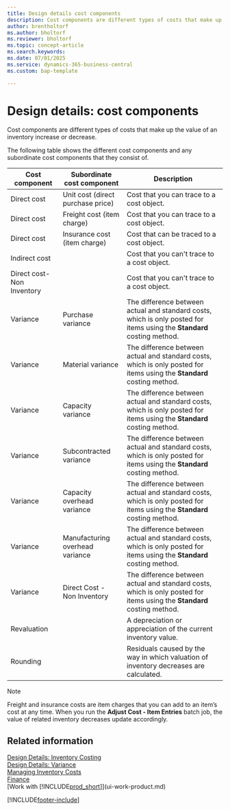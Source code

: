 ```yaml
---
title: Design details cost components
description: Cost components are different types of costs that make up the value of an inventory increase or decrease.
author: brentholtorf
ms.author: bholtorf
ms.reviewer: bholtorf
ms.topic: concept-article
ms.search.keywords:
ms.date: 07/01/2025
ms.service: dynamics-365-business-central
ms.custom: bap-template

---
```

# Design details: cost components

Cost components are different types of costs that make up the value of an inventory increase or decrease.  

The following table shows the different cost components and any subordinate cost components that they consist of.  

|Cost component|Subordinate cost component|Description|  
|--------------------|--------------------------------|---------------------------------------|  
|Direct cost|Unit cost (direct purchase price)|Cost that you can trace to a cost object.|  
|Direct cost|Freight cost (item charge)|Cost that you can trace to a cost object.|  
|Direct cost|Insurance cost (item charge)|Cost that can be traced to a cost object.|  
|Indirect cost||Cost that you can't trace to a cost object.|  
|Direct cost-Non Inventory||Cost that you can't trace to a cost object.|
|Variance|Purchase variance|The difference between actual and standard costs, which is only posted for items using the **Standard** costing method.|  
|Variance|Material variance|The difference between actual and standard costs, which is only posted for items using the **Standard** costing method.|  
|Variance|Capacity variance|The difference between actual and standard costs, which is only posted for items using the **Standard** costing method.|  
|Variance|Subcontracted variance|The difference between actual and standard costs, which is only posted for items using the **Standard** costing method.|  
|Variance|Capacity overhead variance|The difference between actual and standard costs, which is only posted for items using the **Standard** costing method.|  
|Variance|Manufacturing overhead variance|The difference between actual and standard costs, which is only posted for items using the **Standard** costing method.|  
|Variance|Direct Cost - Non Inventory|The difference between actual and standard costs, which is only posted for items using the **Standard** costing method.|
|Revaluation||A depreciation or appreciation of the current inventory value.|  
|Rounding||Residuals caused by the way in which valuation of inventory decreases are calculated.|  

> [!NOTE]  
> Freight and insurance costs are item charges that you can add to an item’s cost at any time. When you run the **Adjust Cost - Item Entries** batch job, the value of related inventory decreases update accordingly.  

## Related information  

[Design Details: Inventory Costing](design-details-inventory-costing.md)  
[Design Details: Variance](design-details-variance.md)  
[Managing Inventory Costs](finance-manage-inventory-costs.md)  
[Finance](finance.md)  
[Work with [!INCLUDE[prod_short](includes/prod_short.md)]](ui-work-product.md)  

[!INCLUDE[footer-include](includes/footer-banner.md)]
